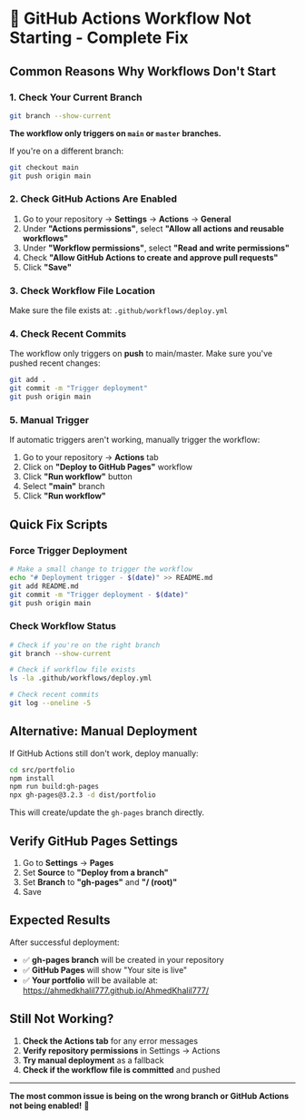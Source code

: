 # 🚨 GitHub Actions Workflow Not Starting - Complete Fix

## Common Reasons Why Workflows Don't Start

### 1. Check Your Current Branch
```bash
git branch --show-current
```
**The workflow only triggers on `main` or `master` branches.**

If you're on a different branch:
```bash
git checkout main
git push origin main
```

### 2. Check GitHub Actions Are Enabled
1. Go to your repository → **Settings** → **Actions** → **General**
2. Under **"Actions permissions"**, select **"Allow all actions and reusable workflows"**
3. Under **"Workflow permissions"**, select **"Read and write permissions"**
4. Check **"Allow GitHub Actions to create and approve pull requests"**
5. Click **"Save"**

### 3. Check Workflow File Location
Make sure the file exists at: `.github/workflows/deploy.yml`

### 4. Check Recent Commits
The workflow only triggers on **push** to main/master. Make sure you've pushed recent changes:

```bash
git add .
git commit -m "Trigger deployment"
git push origin main
```

### 5. Manual Trigger
If automatic triggers aren't working, manually trigger the workflow:

1. Go to your repository → **Actions** tab
2. Click on **"Deploy to GitHub Pages"** workflow
3. Click **"Run workflow"** button
4. Select **"main"** branch
5. Click **"Run workflow"**

## Quick Fix Scripts

### Force Trigger Deployment
```bash
# Make a small change to trigger the workflow
echo "# Deployment trigger - $(date)" >> README.md
git add README.md
git commit -m "Trigger deployment - $(date)"
git push origin main
```

### Check Workflow Status
```bash
# Check if you're on the right branch
git branch --show-current

# Check if workflow file exists
ls -la .github/workflows/deploy.yml

# Check recent commits
git log --oneline -5
```

## Alternative: Manual Deployment

If GitHub Actions still don't work, deploy manually:

```bash
cd src/portfolio
npm install
npm run build:gh-pages
npx gh-pages@3.2.3 -d dist/portfolio
```

This will create/update the `gh-pages` branch directly.

## Verify GitHub Pages Settings

1. Go to **Settings** → **Pages**
2. Set **Source** to **"Deploy from a branch"**
3. Set **Branch** to **"gh-pages"** and **"/ (root)"**
4. Save

## Expected Results

After successful deployment:
- ✅ **gh-pages branch** will be created in your repository
- ✅ **GitHub Pages** will show "Your site is live"
- ✅ **Your portfolio** will be available at: https://ahmedkhalil777.github.io/AhmedKhalil777/

## Still Not Working?

1. **Check the Actions tab** for any error messages
2. **Verify repository permissions** in Settings → Actions
3. **Try manual deployment** as a fallback
4. **Check if the workflow file is committed** and pushed

---

**The most common issue is being on the wrong branch or GitHub Actions not being enabled!** 🚀
